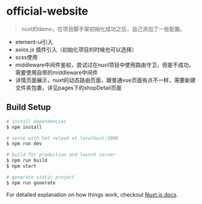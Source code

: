 # official-website

>  nuxt的demo，在项目脚手架初始化成功之后，自己添加了一些配置。
* element-ui引入
* axios.js 插件引入（初始化项目的时候也可以选择）
* scss使用
* middleware中间件鉴权，尝试过在nuxt项目中使用路由守卫，但是不成功，需要使用自带的middleware中间件
* 详情页面展示，nuxt的动态路由页面，跟普通vue页面有点不一样，需要新建文件夹包裹，详见pages下的shopDetail页面



## Build Setup

``` bash
# install dependencies
$ npm install

# serve with hot reload at localhost:3000
$ npm run dev

# build for production and launch server
$ npm run build
$ npm start

# generate static project
$ npm run generate
```

For detailed explanation on how things work, checkout [Nuxt.js docs](https://nuxtjs.org).
